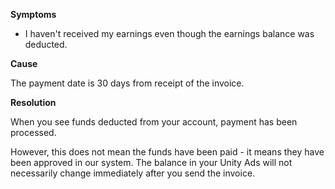 

**Symptoms**


- I haven't received my earnings even though the earnings balance was deducted.



**Cause**



The payment date is 30 days from receipt of the invoice.



**Resolution**



When you see funds deducted from your account, payment has been processed.



However, this does not mean the funds have been paid - it means they have been approved in our system. The balance in your Unity Ads will not necessarily change immediately after you send the invoice.

